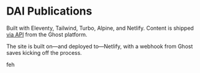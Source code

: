 # DAI Publications

Built with Eleventy, Tailwind, Turbo, Alpine, and Netlify. Content is shipped [via API](https://github.com/daviddarnes/eleventy-plugin-ghost) from the Ghost platform. 

The site is built on—and deployed to—Netlify, with a webhook from Ghost saves kicking off the process.


feh